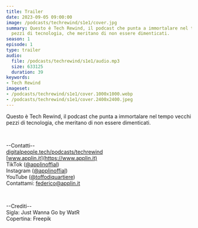 ```yaml
---
title: Trailer
date: 2023-09-05 09:00:00
image: /podcasts/techrewind/s1e1/cover.jpg
summary: Questo è Tech Rewind, il podcast che punta a immortalare nel tempo vecchi
  pezzi di tecnologia, che meritano di non essere dimenticati.
season: 1
episode: 1
type: trailer
audio:
  file: /podcasts/techrewind/s1e1/audio.mp3
  size: 633125
  duration: 39
keywords:
- Tech Rewind
imageset:
- /podcasts/techrewind/s1e1/cover.1000x1000.webp
- /podcasts/techrewind/s1e1/cover.2400x2400.jpeg
---
```


Questo è Tech Rewind, il podcast che punta a immortalare nel tempo vecchi pezzi di tecnologia, che meritano di non essere dimenticati.

<br>

--Contatti--<br>
[digitalpeople.tech/podcasts/techrewind](https://w3id.org/digitalpeople/podcasts/techrewind)<br>
[www.applin.it](https://www.applin.it)<br>
TikTok ([@applinoffial](https://www.tiktok.com/@applinofficial))<br>
Instagram ([@applinoffial](https://www.instagram.com/applinofficia))<br>
YouTube ([@toffodiquartiere](https://www.youtube.com/@toffodiquartiere))<br>
Contattami: [federico@applin.it](mailto:federico@applin.it)

<br>

--Crediti--<br>
Sigla: Just Wanna Go by WatR<br>
Copertina: Freepik